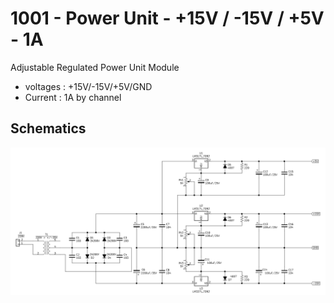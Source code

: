 # 1001 - Power Unit - +15V / -15V / +5V - 1A

Adjustable Regulated Power Unit Module

- voltages : +15V/-15V/+5V/GND
- Current  : 1A by channel

## Schematics

<center><img src="./1001.png" width="800"></center>
